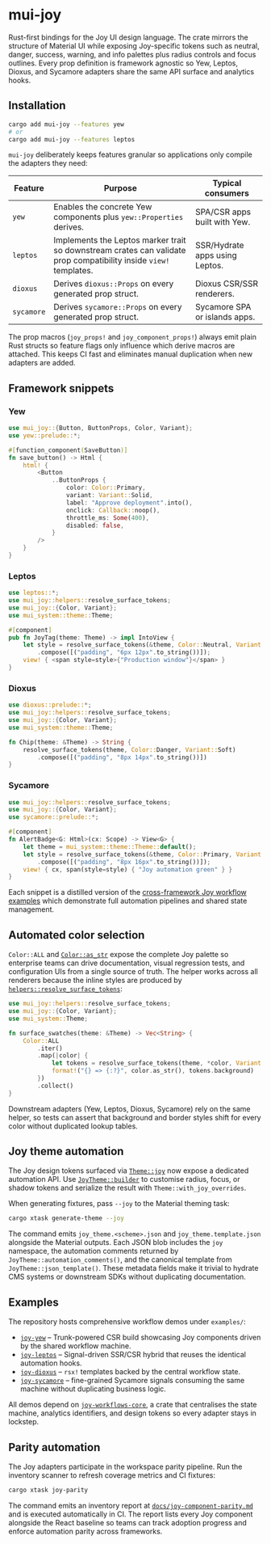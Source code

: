 # mui-joy

Rust-first bindings for the Joy UI design language. The crate mirrors the
structure of Material UI while exposing Joy-specific tokens such as neutral,
danger, success, warning, and info palettes plus radius controls and focus
outlines. Every prop definition is framework agnostic so Yew, Leptos, Dioxus,
and Sycamore adapters share the same API surface and analytics hooks.

## Installation

```bash
cargo add mui-joy --features yew
# or
cargo add mui-joy --features leptos
```

`mui-joy` deliberately keeps features granular so applications only compile the
adapters they need:

| Feature    | Purpose                                                                 | Typical consumers                |
|------------|-------------------------------------------------------------------------|----------------------------------|
| `yew`      | Enables the concrete Yew components plus `yew::Properties` derives.      | SPA/CSR apps built with Yew.     |
| `leptos`   | Implements the Leptos marker trait so downstream crates can validate prop compatibility inside `view!` templates. | SSR/Hydrate apps using Leptos.   |
| `dioxus`   | Derives `dioxus::Props` on every generated prop struct.                  | Dioxus CSR/SSR renderers.        |
| `sycamore` | Derives `sycamore::Props` on every generated prop struct.                | Sycamore SPA or islands apps.    |

The prop macros (`joy_props!` and `joy_component_props!`) always emit plain Rust
structs so feature flags only influence which derive macros are attached. This
keeps CI fast and eliminates manual duplication when new adapters are added.

## Framework snippets

### Yew

```rust
use mui_joy::{Button, ButtonProps, Color, Variant};
use yew::prelude::*;

#[function_component(SaveButton)]
fn save_button() -> Html {
    html! {
        <Button
            ..ButtonProps {
                color: Color::Primary,
                variant: Variant::Solid,
                label: "Approve deployment".into(),
                onclick: Callback::noop(),
                throttle_ms: Some(400),
                disabled: false,
            }
        />
    }
}
```

### Leptos

```rust
use leptos::*;
use mui_joy::helpers::resolve_surface_tokens;
use mui_joy::{Color, Variant};
use mui_system::theme::Theme;

#[component]
pub fn JoyTag(theme: Theme) -> impl IntoView {
    let style = resolve_surface_tokens(&theme, Color::Neutral, Variant::Soft)
        .compose([("padding", "6px 12px".to_string())]);
    view! { <span style=style>{"Production window"}</span> }
}
```

### Dioxus

```rust
use dioxus::prelude::*;
use mui_joy::helpers::resolve_surface_tokens;
use mui_joy::{Color, Variant};
use mui_system::theme::Theme;

fn Chip(theme: &Theme) -> String {
    resolve_surface_tokens(theme, Color::Danger, Variant::Soft)
        .compose([("padding", "8px 14px".to_string())])
}
```

### Sycamore

```rust
use mui_joy::helpers::resolve_surface_tokens;
use mui_joy::{Color, Variant};
use sycamore::prelude::*;

#[component]
fn AlertBadge<G: Html>(cx: Scope) -> View<G> {
    let theme = mui_system::theme::Theme::default();
    let style = resolve_surface_tokens(&theme, Color::Primary, Variant::Solid)
        .compose([("padding", "8px 16px".to_string())]);
    view! { cx, span(style=style) { "Joy automation green" } }
}
```

Each snippet is a distilled version of the [cross-framework Joy workflow
examples](../../examples) which demonstrate full automation pipelines and shared
state management.

## Automated color selection

`Color::ALL` and [`Color::as_str`](./src/macros.rs) expose the complete Joy
palette so enterprise teams can drive documentation, visual regression tests,
and configuration UIs from a single source of truth. The helper works across all
renderers because the inline styles are produced by
[`helpers::resolve_surface_tokens`](./src/helpers/mod.rs):

```rust
use mui_joy::helpers::resolve_surface_tokens;
use mui_joy::{Color, Variant};
use mui_system::Theme;

fn surface_swatches(theme: &Theme) -> Vec<String> {
    Color::ALL
        .iter()
        .map(|color| {
            let tokens = resolve_surface_tokens(theme, *color, Variant::Soft);
            format!("{} => {:?}", color.as_str(), tokens.background)
        })
        .collect()
}
```

Downstream adapters (Yew, Leptos, Dioxus, Sycamore) rely on the same helper, so
tests can assert that background and border styles shift for every color without
duplicated lookup tables.

## Joy theme automation

The Joy design tokens surfaced via [`Theme::joy`](../mui-system/src/theme.rs)
now expose a dedicated automation API. Use
[`JoyTheme::builder`](../mui-system/src/theme.rs) to customise radius, focus, or
shadow tokens and serialize the result with `Theme::with_joy_overrides`.

When generating fixtures, pass `--joy` to the Material theming task:

```bash
cargo xtask generate-theme --joy
```

The command emits `joy_theme.<scheme>.json` and `joy_theme.template.json`
alongside the Material outputs. Each JSON blob includes the `joy` namespace,
the automation comments returned by `JoyTheme::automation_comments()`, and the
canonical template from `JoyTheme::json_template()`. These metadata fields make
it trivial to hydrate CMS systems or downstream SDKs without duplicating
documentation.

## Examples

The repository hosts comprehensive workflow demos under `examples/`:

- [`joy-yew`](../../examples/joy-yew) – Trunk-powered CSR build showcasing Joy
  components driven by the shared workflow machine.
- [`joy-leptos`](../../examples/joy-leptos) – Signal-driven SSR/CSR hybrid that
  reuses the identical automation hooks.
- [`joy-dioxus`](../../examples/joy-dioxus) – `rsx!` templates backed by the
  central workflow state.
- [`joy-sycamore`](../../examples/joy-sycamore) – fine-grained Sycamore signals
  consuming the same machine without duplicating business logic.

All demos depend on [`joy-workflows-core`](../../examples/joy-workflows-core), a
crate that centralises the state machine, analytics identifiers, and design
tokens so every adapter stays in lockstep.

## Parity automation

The Joy adapters participate in the workspace parity pipeline. Run the inventory
scanner to refresh coverage metrics and CI fixtures:

```bash
cargo xtask joy-parity
```

The command emits an inventory report at
[`docs/joy-component-parity.md`](../../docs/joy-component-parity.md) and is
executed automatically in CI. The report lists every Joy component alongside the
React baseline so teams can track adoption progress and enforce automation
parity across frameworks.
